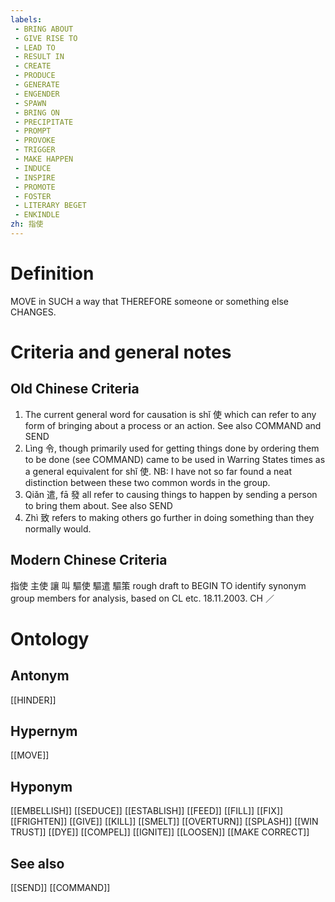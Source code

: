 ```yaml
---
labels: 
 - BRING ABOUT
 - GIVE RISE TO
 - LEAD TO
 - RESULT IN
 - CREATE
 - PRODUCE
 - GENERATE
 - ENGENDER
 - SPAWN
 - BRING ON
 - PRECIPITATE
 - PROMPT
 - PROVOKE
 - TRIGGER
 - MAKE HAPPEN
 - INDUCE
 - INSPIRE
 - PROMOTE
 - FOSTER
 - LITERARY BEGET
 - ENKINDLE
zh: 指使
---
```


# Definition
MOVE in SUCH a way that THEREFORE someone or something else CHANGES.
# Criteria and general notes
## Old Chinese Criteria
1. The current general word for causation is shǐ 使 which can refer to any form of bringing about a process or an action. See also COMMAND and SEND
2. Lìng 令, though primarily used for getting things done by ordering them to be done (see COMMAND) came to be used in Warring States times as a general equivalent for shǐ 使. NB: I have not so far found a neat distinction between these two common words in the group.
3. Qiǎn 遣, fā 發 all refer to causing things to happen by sending a person to bring them about. See also SEND
4. Zhì 致 refers to making others go further in doing something than they normally would.
## Modern Chinese Criteria
指使
主使
讓
叫
驅使
驅遣
驅策
rough draft to BEGIN TO identify synonym group members for analysis, based on CL etc. 18.11.2003. CH ／
# Ontology

## Antonym
[[HINDER]]
## Hypernym
[[MOVE]]
## Hyponym
[[EMBELLISH]]
[[SEDUCE]]
[[ESTABLISH]]
[[FEED]]
[[FILL]]
[[FIX]]
[[FRIGHTEN]]
[[GIVE]]
[[KILL]]
[[SMELT]]
[[OVERTURN]]
[[SPLASH]]
[[WIN TRUST]]
[[DYE]]
[[COMPEL]]
[[IGNITE]]
[[LOOSEN]]
[[MAKE CORRECT]]
## See also
[[SEND]]
[[COMMAND]]